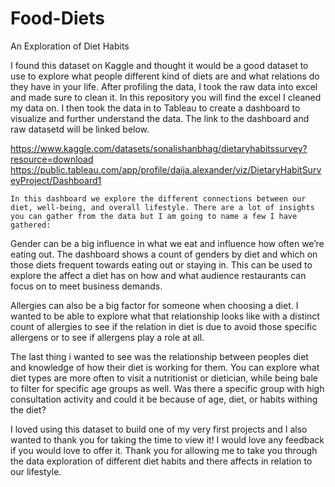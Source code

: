 # Food-Diets

 An Exploration of Diet Habits

I found this dataset on Kaggle and thought it would be a good dataset to use to explore what people different kind of diets are and what relations do they have in your life. After profiling the data, I took the raw data into excel and made sure to clean it. In this repository you will find the excel I cleaned my data on. I then took the data in to Tableau to create a dashboard to visualize and further understand the data. The link to the dashboard and raw datasetd will be linked below.

https://www.kaggle.com/datasets/sonalishanbhag/dietaryhabitssurvey?resource=download 
https://public.tableau.com/app/profile/daija.alexander/viz/DietaryHabitSurveyProject/Dashboard1 

	In this dashboard we explore the different connections between our diet, well-being, and overall lifestyle. There are a lot of insights you can gather from the data but I am going to name a few I have gathered:

Gender can be a big influence in what we eat and influence how often we’re eating out. The dashboard shows a count of genders by diet and which on those diets frequent towards eating out or staying in. This can be used to explore the affect a diet has on how and what audience restaurants can focus on to meet business demands.

Allergies can also be a big factor for someone when choosing a diet. I wanted to be able to explore what that relationship looks like with a distinct count of allergies to see if the relation in diet is due to avoid those specific allergens or to see if allergens play a role at all.

The last thing i wanted to see was the relationship between peoples diet and knowledge of how their diet is working for them. You can explore what diet types are more often to visit a nutritionist or dietician, while being bale to filter for specific age groups as well. Was there a specific group with high consultation activity and could it be because of age, diet, or habits withing the diet?

I loved using this dataset to build one of my very first projects and I also wanted to thank you for taking the time to view it! I would love any feedback if you would love to offer it. Thank you for allowing me to take you through the data exploration of different diet habits and there affects in relation to our lifestyle.
